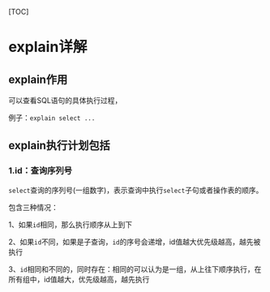 [TOC]

# explain详解

## explain作用

可以查看SQL语句的具体执行过程，

例子：`explain select ...`



## explain执行计划包括

### 1.id：查询序列号

`select`查询的序列号(一组数字)，表示查询中执行`select`子句或者操作表的顺序。

包含三种情况：

1、如果`id`相同，那么执行顺序从上到下

2、如果`id`不同，如果是子查询，`id`的序号会递增，id值越大优先级越高，越先被执行

3、`id`相同和不同的，同时存在：相同的可以认为是一组，从上往下顺序执行，在所有组中，id值越大，优先级越高，越先执行

